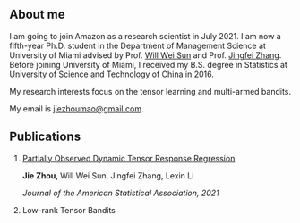 ## About me

I am going to join Amazon as a research scientist in July 2021. I am now a fifth-year Ph.D. student in the Department of Management Science at University of Miami advised by Prof. 
[Will Wei Sun](https://web.ics.purdue.edu/~sun244/) and Prof. [Jingfei Zhang](https://people.miami.edu/profile/ezhang@bus.miami.edu). Before joining University of Miami, I received my B.S. degree in Statistics at University of Science and Technology of China in 2016.

My research interests focus on the tensor learning and multi-armed bandits. 

My email is jiezhoumao@gmail.com.

## Publications
1. [Partially Observed Dynamic Tensor Response Regression](https://arxiv.org/abs/2002.09735)

   **Jie Zhou**, Will Wei Sun, Jingfei Zhang, Lexin Li
   
   *Journal of the American Statistical Association, 2021*
2. Low-rank Tensor Bandits
 


